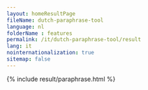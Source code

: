 ```yaml
---
layout: homeResultPage
fileName: dutch-paraphrase-tool
language: nl
folderName : features
permalink: /it/dutch-paraphrase-tool/result
lang: it
nointernationalization: true
sitemap: false
---
```

{% include result/paraphrase.html %}

<script src="/js/result/paraprashing.js" data-foldername="{{page.folderName}}" data-lang="{{page.lang}}"></script>